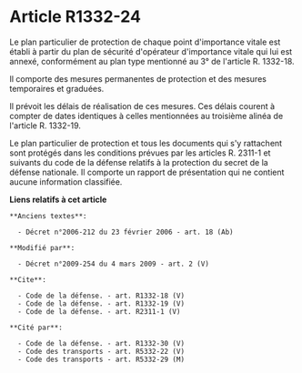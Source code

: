 # Article R1332-24

Le plan particulier de protection de chaque point d'importance vitale est établi à partir du plan de sécurité d'opérateur
d'importance vitale qui lui est annexé, conformément au plan type mentionné au 3° de l'article R. 1332-18. 

Il comporte des mesures permanentes de protection et des mesures temporaires et graduées. 

Il prévoit les délais de réalisation de ces mesures. Ces délais courent à compter de dates identiques à celles mentionnées au
troisième alinéa de l'article R. 1332-19. 

Le plan particulier de protection et tous les documents qui s'y rattachent sont protégés dans les conditions prévues par les
articles R. 2311-1 et suivants du code de la défense relatifs à la protection du secret de la défense nationale. Il comporte
un rapport de présentation qui ne contient aucune information classifiée.

**Liens relatifs à cet article**

	**Anciens textes**:

	  - Décret n°2006-212 du 23 février 2006 - art. 18 (Ab)

	**Modifié par**:

	  - Décret n°2009-254 du 4 mars 2009 - art. 2 (V)

	**Cite**:

	  - Code de la défense. - art. R1332-18 (V)
	  - Code de la défense. - art. R1332-19 (V)
	  - Code de la défense. - art. R2311-1 (V)

	**Cité par**:

	  - Code de la défense. - art. R1332-30 (V)
	  - Code des transports - art. R5332-22 (V)
	  - Code des transports - art. R5332-29 (M)
